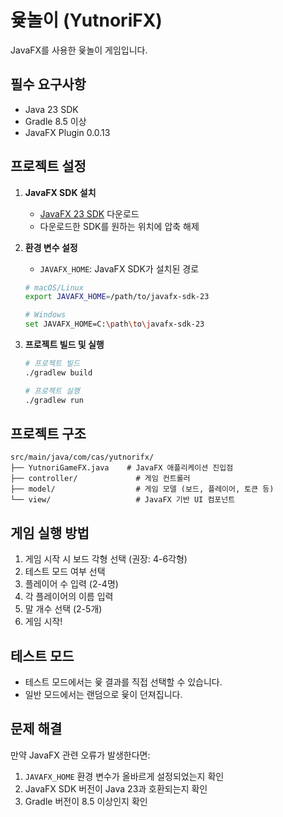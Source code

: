 # 윷놀이 (YutnoriFX)

JavaFX를 사용한 윷놀이 게임입니다.

## 필수 요구사항

- Java 23 SDK
- Gradle 8.5 이상
- JavaFX Plugin 0.0.13

## 프로젝트 설정

1. **JavaFX SDK 설치**
   - [JavaFX 23 SDK](https://gluonhq.com/products/javafx/) 다운로드
   - 다운로드한 SDK를 원하는 위치에 압축 해제

2. **환경 변수 설정**
   - `JAVAFX_HOME`: JavaFX SDK가 설치된 경로
   ```bash
   # macOS/Linux
   export JAVAFX_HOME=/path/to/javafx-sdk-23
   
   # Windows
   set JAVAFX_HOME=C:\path\to\javafx-sdk-23
   ```

3. **프로젝트 빌드 및 실행**
   ```bash
   # 프로젝트 빌드
   ./gradlew build
   
   # 프로젝트 실행
   ./gradlew run
   ```

## 프로젝트 구조

```
src/main/java/com/cas/yutnorifx/
├── YutnoriGameFX.java    # JavaFX 애플리케이션 진입점
├── controller/             # 게임 컨트롤러
├── model/                  # 게임 모델 (보드, 플레이어, 토큰 등)
└── view/                   # JavaFX 기반 UI 컴포넌트
```

## 게임 실행 방법

1. 게임 시작 시 보드 각형 선택 (권장: 4-6각형)
2. 테스트 모드 여부 선택
3. 플레이어 수 입력 (2-4명)
4. 각 플레이어의 이름 입력
5. 말 개수 선택 (2-5개)
6. 게임 시작!

## 테스트 모드

- 테스트 모드에서는 윷 결과를 직접 선택할 수 있습니다.
- 일반 모드에서는 랜덤으로 윷이 던져집니다.

## 문제 해결

만약 JavaFX 관련 오류가 발생한다면:
1. `JAVAFX_HOME` 환경 변수가 올바르게 설정되었는지 확인
2. JavaFX SDK 버전이 Java 23과 호환되는지 확인
3. Gradle 버전이 8.5 이상인지 확인